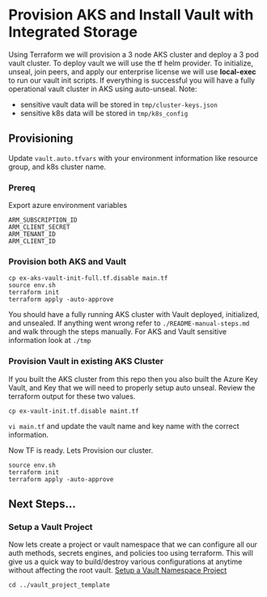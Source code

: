 # Provision AKS and Install Vault with Integrated Storage
Using Terraform we will provision a 3 node AKS cluster and deploy a 3 pod vault cluster.  To deploy vault we will use the tf helm provider.  To initialize, unseal, join peers, and apply our enterprise license we will use **local-exec** to run our vault init scripts.  If everything is successful you will have a fully operational vault cluster in AKS using auto-unseal.
Note: 
* sensitive vault data will be stored in `tmp/cluster-keys.json`
* sensitive k8s data will be stored in `tmp/k8s_config`

## Provisioning
Update `vault.auto.tfvars` with your environment information like resource group, and k8s cluster name.

### Prereq
Export azure environment variables
```
ARM_SUBSCRIPTION_ID
ARM_CLIENT_SECRET
ARM_TENANT_ID
ARM_CLIENT_ID
```

### Provision both AKS and Vault
```
cp ex-aks-vault-init-full.tf.disable main.tf
source env.sh
terraform init
terraform apply -auto-approve
```
You should have a fully running AKS cluster with Vault deployed, initialized, and unsealed.  If anything went wrong refer to `./README-manual-steps.md` and walk through the steps manually.   For AKS and Vault sensitive information look at `./tmp`

### Provision Vault in existing AKS Cluster
If you built the AKS cluster from this repo then you also built the Azure Key Vault, and Key that we will need to properly setup auto unseal.  Review the terraform output for these two values.
```
cp ex-vault-init.tf.disable maint.tf
```
`vi main.tf` and update the vault name and key name with the correct information.

Now TF is ready.  Lets Provision our cluster.
```
source env.sh
terraform init
terraform apply -auto-approve
```

## Next Steps...
### Setup a Vault Project
Now lets create a project or vault namespace that we can configure all our auth methods, secrets engines, and policies too using terraform.  This will give us a quick way to build/destroy various configurations at anytime without affecting the root vault.
[Setup a Vault Namespace Project](../vault-project-template "Setup a Vault Namespace Project")

```
cd ../vault_project_template
```